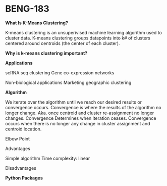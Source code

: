 # BENG-183
**What Is K-Means Clustering?**

K-means clustering is an unsuperivised machine learning algorithm used to cluster data. K-means clustering groups datapoints into k# of clusters centered around centroids (the center of each cluster). 

**Why is k-means clustering important?**

**Applications**

scRNA seq clustering 
Gene co-expression networks 

Non-biological applications 
Marketing 
geographic clustering

**Algorithm**

We iterate over the algorithm until we reach our desired results or convergence occurs.
Convergence is where the results of the algorithm no longer change. Aka. once centroid and cluster re-assignment no longer changes. 
Convergence
Determines when iteration ceases. Convergence occurs when there is no longer any change in cluster assignment and centroid location. 

Elbow Point


Advantages
 
Simple algorithm 
Time complexity: linear 

Disadvantages

**Python Packages**
